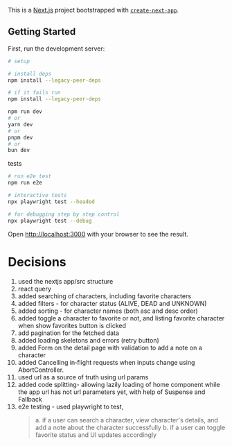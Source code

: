 This is a [Next.js](https://nextjs.org) project bootstrapped with [`create-next-app`](https://nextjs.org/docs/app/api-reference/cli/create-next-app).

## Getting Started

First, run the development server:

```bash
# setup

# install deps
npm install --legacy-peer-deps

# if it fails run
npm install --legacy-peer-deps
```

```bash
npm run dev
# or
yarn dev
# or
pnpm dev
# or
bun dev
```

tests

```bash
# run e2e test
npm run e2e

# interactive tests
npx playwright test --headed

# for debugging step by step control
npx playwright test --debug

```

Open [http://localhost:3000](http://localhost:3000) with your browser to see the result.

# Decisions

1. used the nextjs app/src structure
2. react query
3. added searching of characters, including favorite characters
4. added filters - for character status (ALIVE, DEAD and UNKNOWN)
5. added sorting - for character names (both asc and desc order)
6. added toggle a character to favorite or not, and listing favorite character when show favorites button is clicked
7. add pagination for the fetched data
8. added loading skeletons and errors (retry button)
9. added Form on the detail page with validation to add a note on a character
10. added Cancelling in‑flight requests when inputs change using AbortController.
11. used url as a source of truth using url params
12. added code splitting- allowing lazily loading of home component while the app url has not url parameters yet, with help of Suspense and Fallback
13. e2e testing - used playwright to test,
    > a. if a user can search a character, view character's details, and add a note about the character successfully
    > b. if a user can toggle favorite status and UI updates accordingly
